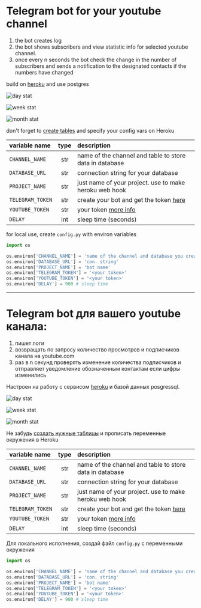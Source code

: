 # Telegram bot for your youtube channel
1. the bot creates log
2. the bot shows subscribers and view statistic info for selected youtube channel.
3. once every n seconds the bot check the change in the number of subscribers and sends a notification to the designated contacts if the numbers have changed

build on [heroku](https://www.heroku.com/) and use postgres

![day stat](samples/day.png)

![week stat](samples/week.png)

![month stat](samples/month.png)

don't forget to [create tables](samples/make_main_tables.sql) and specify your config vars on Heroku

|**variable name**|type|description|
|:---|:---:|:---|
`CHANNEL_NAME`|str|name of the channel and table to store data in database|
`DATABASE_URL`|str|connection string for your database|
`PROJECT_NAME`|str|just name of your project. use to make heroku web hook|
`TELEGRAM_TOKEN`|str|create your bot and get the token [here](https://tlgrm.ru/docs/bots)|
`YOUTUBE_TOKEN`|str|your token [more info](https://developers.google.com/youtube/registering_an_application)|
`DELAY`|int|sleep time (seconds)|


for local use, create `config.py` with environ variables

```python
import os

os.environ['CHANNEL_NAME'] = 'name of the channel and database you create'
os.environ['DATABASE_URL'] = 'con. string'
os.environ['PROJECT_NAME'] = 'bot name'
os.environ['TELEGRAM_TOKEN'] = '<your token>'
os.environ['YOUTUBE_TOKEN'] = '<your token>'
os.environ['DELAY'] = 900 # sleep time
```

***

# Telegram bot для вашего youtube канала: 
1. пишет логи
2. возвращать по запросу количество просмотров и подписчиков канала на youtube.com
3. раз в n секунд проверять изменение количества подписчиков и отправляет уведомление обозначенным контактам если цифры изменились

Настроен на работу с сервисом [heroku](https://www.heroku.com/) и базой данных posgressql.

![day stat](samples/day.png)

![week stat](samples/week.png)

![month stat](samples/month.png)

Не забудь [создать нужные таблицы](samples/make_main_tables.sql) и прописать переменные окружения в Heroku


|**variable name**|type|description|
|:---|:---:|:---|
`CHANNEL_NAME`|str|name of the channel and table to store data in database|
`DATABASE_URL`|str|connection string for your database|
`PROJECT_NAME`|str|just name of your project. use to make heroku web hook|
`TELEGRAM_TOKEN`|str|create your bot and get the token [here](https://tlgrm.ru/docs/bots)|
`YOUTUBE_TOKEN`|str|your token [more info](https://developers.google.com/youtube/registering_an_application)|
`DELAY`|int|sleep time (seconds)|


Для локального исполнения, создай файл `config.py` с переменными окружения

```python
import os

os.environ['CHANNEL_NAME'] = 'name of the channel and database you create'
os.environ['DATABASE_URL'] = 'con. string'
os.environ['PROJECT_NAME'] = 'bot name'
os.environ['TELEGRAM_TOKEN'] = '<your token>'
os.environ['YOUTUBE_TOKEN'] = '<your token>'
os.environ['DELAY'] = 900 # sleep time
```